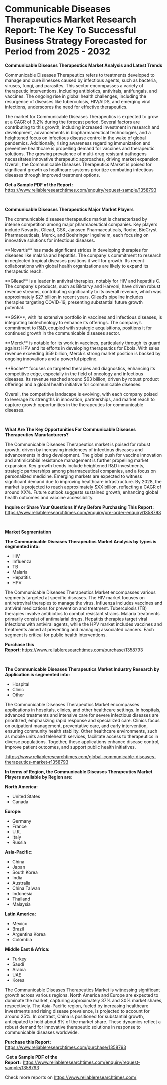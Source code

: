 <p><h1>Communicable Diseases Therapeutics Market Research Report: The Key To Successful Business Strategy Forecasted for Period from 2025 - 2032</h1></p><p><strong>Communicable Diseases Therapeutics Market Analysis and Latest Trends</strong></p>
<p><p>Communicable Diseases Therapeutics refers to treatments developed to manage and cure illnesses caused by infectious agents, such as bacteria, viruses, fungi, and parasites. This sector encompasses a variety of therapeutic interventions, including antibiotics, antivirals, antifungals, and vaccines. The ongoing rise in global health challenges, including the resurgence of diseases like tuberculosis, HIV/AIDS, and emerging viral infections, underscores the need for effective therapeutics.</p><p>The market for Communicable Diseases Therapeutics is expected to grow at a CAGR of 9.2% during the forecast period. Several factors are contributing to this growth, including increased investment in research and development, advancements in biopharmaceutical technologies, and a heightened focus on infectious disease control in the wake of global pandemics. Additionally, rising awareness regarding immunization and preventive healthcare is propelling demand for vaccines and therapeutic solutions. The growing prevalence of multi-drug resistant pathogens necessitates innovative therapeutic approaches, driving market expansion. Overall, the Communicable Diseases Therapeutics Market is poised for significant growth as healthcare systems prioritize combating infectious diseases through improved treatment options.</p></p>
<p><strong>Get a Sample PDF of the Report:&nbsp;</strong> <a href="https://www.reliableresearchtimes.com/enquiry/request-sample/1358793?utm_campaign=2624&utm_medium=2&utm_source=Github&utm_content=ia&utm_term=22032025&utm_id=communicable-diseases-therapeutics">https://www.reliableresearchtimes.com/enquiry/request-sample/1358793</a></p>
<p>&nbsp;</p>
<p><strong>Communicable Diseases Therapeutics Major Market Players</strong></p>
<p><p>The communicable diseases therapeutics market is characterized by intense competition among major pharmaceutical companies. Key players include Novartis, Gilead, GSK, Janssen Pharmaceuticals, Roche, BioCryst Pharmaceuticals, Merck, and Boehringer Ingelheim, each focusing on innovative solutions for infectious diseases.</p><p>**Novartis** has made significant strides in developing therapies for diseases like malaria and hepatitis. The company's commitment to research in neglected tropical diseases positions it well for growth. Its recent collaborations with global health organizations are likely to expand its therapeutic reach.</p><p>**Gilead** is a leader in antiviral therapies, notably for HIV and hepatitis C. The company's products, such as Biktarvy and Harvoni, have driven robust revenue streams, contributing significantly to its overall revenue, which was approximately $27 billion in recent years. Gilead’s pipeline includes therapies targeting COVID-19, presenting substantial future growth potential.</p><p>**GSK**, with its extensive portfolio in vaccines and infectious diseases, is integrating biotechnology to enhance its offerings. The company’s commitment to R&D, coupled with strategic acquisitions, positions it for continued growth in the communicable diseases sector.</p><p>**Merck** is notable for its work in vaccines, particularly through its guard against HPV and its efforts in developing therapeutics for Ebola. With sales revenue exceeding $59 billion, Merck’s strong market position is backed by ongoing innovations and a powerful pipeline.</p><p>**Roche** focuses on targeted therapies and diagnostics, enhancing its competitive edge, especially in the field of oncology and infectious diseases. Its revenue reached around $63 billion, driven by robust product offerings and a global health initiative for communicable diseases.</p><p>Overall, the competitive landscape is evolving, with each company poised to leverage its strengths in innovation, partnerships, and market reach to capture growth opportunities in the therapeutics for communicable diseases.</p></p>
<p>&nbsp;</p>
<p><strong>What Are The Key Opportunities For Communicable Diseases Therapeutics Manufacturers?</strong></p>
<p><p>The Communicable Diseases Therapeutics market is poised for robust growth, driven by increasing incidences of infectious diseases and advancements in drug development. The global push for vaccine innovation and antimicrobial resistance management is further propelling market expansion. Key growth trends include heightened R&D investments, strategic partnerships among pharmaceutical companies, and a focus on personalized medicine. Emerging markets are expected to witness significant demand due to improving healthcare infrastructure. By 2028, the market is projected to reach approximately $XX billion, reflecting a CAGR of around XX%. Future outlook suggests sustained growth, enhancing global health outcomes and vaccine accessibility.</p></p>
<p><strong>Inquire or Share Your Questions If Any Before Purchasing This Report:</strong> <a href="https://www.reliableresearchtimes.com/enquiry/pre-order-enquiry/1358793?utm_campaign=2624&utm_medium=2&utm_source=Github&utm_content=ia&utm_term=22032025&utm_id=communicable-diseases-therapeutics">https://www.reliableresearchtimes.com/enquiry/pre-order-enquiry/1358793</a></p>
<p>&nbsp;</p>
<p><strong>Market Segmentation</strong></p>
<p><strong>The Communicable Diseases Therapeutics Market Analysis by types is segmented into:</strong></p>
<p><ul><li>HIV</li><li>Influenza</li><li>TB</li><li>Malaria</li><li>Hepatitis</li><li>HPV</li></ul></p>
<p><p>The Communicable Diseases Therapeutics Market encompasses various segments targeted at specific diseases. The HIV market focuses on antiretroviral therapies to manage the virus. Influenza includes vaccines and antiviral medications for prevention and treatment. Tuberculosis (TB) therapies involve antibiotics to combat resistant strains. Malaria treatments primarily consist of antimalarial drugs. Hepatitis therapies target viral infections with antiviral agents, while the HPV market includes vaccines and treatments aimed at preventing and managing associated cancers. Each segment is critical for public health interventions.</p></p>
<p><strong>Purchase this Report:&nbsp;</strong><a href="https://www.reliableresearchtimes.com/purchase/1358793?utm_campaign=2624&utm_medium=2&utm_source=Github&utm_content=ia&utm_term=22032025&utm_id=communicable-diseases-therapeutics">https://www.reliableresearchtimes.com/purchase/1358793</a></p>
<p>&nbsp;</p>
<p><strong>The Communicable Diseases Therapeutics Market Industry Research by Application is segmented into:</strong></p>
<p><ul><li>Hospital</li><li>Clinic</li><li>Other</li></ul></p>
<p><p>The Communicable Diseases Therapeutics Market encompasses applications in hospitals, clinics, and other healthcare settings. In hospitals, advanced treatments and intensive care for severe infectious diseases are prioritized, emphasizing rapid response and specialized care. Clinics focus on outpatient management, preventative care, and early intervention, ensuring community health stability. Other healthcare environments, such as mobile units and telehealth services, facilitate access to therapeutics in diverse populations. Together, these applications enhance disease control, improve patient outcomes, and support public health initiatives.</p></p>
<p><a href="https://www.reliableresearchtimes.com/global-communicable-diseases-therapeutics-market-r1358793?utm_campaign=2624&utm_medium=2&utm_source=Github&utm_content=ia&utm_term=22032025&utm_id=communicable-diseases-therapeutics">&nbsp;https://www.reliableresearchtimes.com/global-communicable-diseases-therapeutics-market-r1358793</a></p>
<p><strong>In terms of Region, the Communicable Diseases Therapeutics Market Players available by Region are:</strong></p>
<p>
    <p> <strong> North America: </strong>
        <ul>
            <li>United States</li>
            <li>Canada</li>
        </ul>
        </p> 
    <p> <strong> Europe: </strong>
        <ul>
            <li>Germany</li>
            <li>France</li>
            <li>U.K.</li>
            <li>Italy</li>
            <li>Russia</li>
        </ul>
        </p> 
    <p> <strong> Asia-Pacific: </strong>
        <ul>
            <li>China</li>
            <li>Japan</li>
            <li>South Korea</li>
            <li>India</li>
            <li>Australia</li>
            <li>China Taiwan</li>
            <li>Indonesia</li>
            <li>Thailand</li>
            <li>Malaysia</li>
        </ul>
        </p> 
    <p> <strong> Latin America: </strong>
        <ul>
            <li>Mexico</li>
            <li>Brazil</li>
            <li>Argentina Korea</li>
            <li>Colombia</li>
        </ul>
        </p> 
    <p> <strong> Middle East & Africa: </strong>
        <ul>
            <li>Turkey</li>
            <li>Saudi</li>
            <li>Arabia</li>
            <li>UAE</li>
            <li>Korea</li>
        </ul>
    </p>
    </p>
<p><p>The Communicable Diseases Therapeutics Market is witnessing significant growth across various regions. North America and Europe are expected to dominate the market, capturing approximately 37% and 30% market shares, respectively. The Asia-Pacific region, fueled by increasing healthcare investments and rising disease prevalence, is projected to account for around 25%. In contrast, China is positioned for substantial growth, anticipated to hold about 8% of the market share. These dynamics reflect a robust demand for innovative therapeutic solutions in response to communicable diseases worldwide.</p></p>
<p><strong>Purchase this Report: </strong><a href="https://www.reliableresearchtimes.com/purchase/1358793?utm_campaign=2624&utm_medium=2&utm_source=Github&utm_content=ia&utm_term=22032025&utm_id=communicable-diseases-therapeutics">https://www.reliableresearchtimes.com/purchase/1358793</a></p>
<p>&nbsp;<strong>Get a Sample PDF of the Report:&nbsp;&nbsp;</strong><a href="https://www.reliableresearchtimes.com/enquiry/request-sample/1358793?utm_campaign=2624&utm_medium=2&utm_source=Github&utm_content=ia&utm_term=22032025&utm_id=communicable-diseases-therapeutics">https://www.reliableresearchtimes.com/enquiry/request-sample/1358793</a></p>
<p><strong></strong></p>
<p>Check more reports on <a href="https://www.reliableresearchtimes.com/?utm_campaign=2624&utm_medium=2&utm_source=Github&utm_content=ia&utm_term=22032025&utm_id=communicable-diseases-therapeutics">https://www.reliableresearchtimes.com/</a></p>
